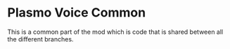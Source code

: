 # Plasmo Voice Common
This is a common part of the mod which is code that is shared between all the different branches.
